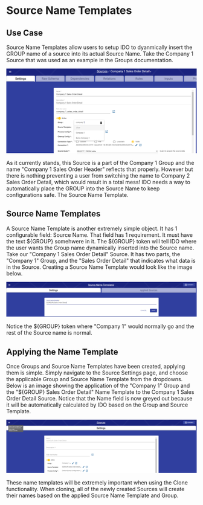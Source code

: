# Source Name Templates

## Use Case

Source Name Templates allow users to setup IDO to dyanmically insert the GROUP name of a source into its actual Source Name. Take the Company 1 Source that was used as an example in the Groups documentation.&#x20;

![The Company 1 Source](<../../../.gitbook/assets/image (385).png>)

As it currently stands, this Source is a part of the Company 1 Group and the name "Company 1 Sales Order Header" reflects that properly. However but there is nothing preventing a user from switching the name to Company 2 Sales Order Detail, which would result in a total mess! IDO needs a way to automatically place the GROUP into the Source Name to keep configurations safe. The Source Name Template.



## Source Name Templates

A Source Name Template is another extremely simple object. It has 1 configurable field: Source Name. That field has 1 requirement. It must have the text ${GROUP} somehwere in it. The ${GROUP} token will tell IDO where the user wants the Group name dynamically inserted into the Source name. Take our "Company 1 Sales Order Detail" Source. It has two parts, the "Company 1" Group, and the "Sales Order Detail" that indicates what data is in the Source. Creating a Source Name Template would look like the image below.

![Creating the Sales Order Detail Source Name Template](<../../../.gitbook/assets/image (394).png>)

Notice the ${GROUP} token where "Company 1" would normally go and the rest of the Source name is normal.

## Applying the Name Template

Once Groups and Source Name Templates have been created, applying them is simple. Simply navigate to the Source Settings page, and choose the applicable Group and Source Name Template from the dropdowns. Below is an image showing the application of the "Company 1" Group and the "${GROUP} Sales Order Detail" Name Template to the Company 1 Sales Order Detail Source. Notice that the Name field is now greyed out because it will be automatically calculated by IDO based on the Group and Source Template.

![Appling a Group and Source Name Template](<../../../.gitbook/assets/image (397).png>)

These name templates will be extremely important when using the Clone functionality. When cloning, all of the newly created Sources will create their names based on the applied Source Name Template and Group.
